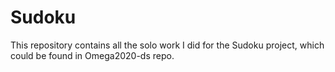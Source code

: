 # Sudoku

This repository contains all the solo work I did for the Sudoku project, which could be found in Omega2020-ds repo. 
